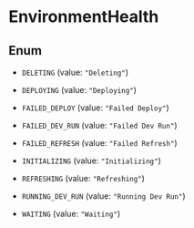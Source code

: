 

# EnvironmentHealth

## Enum


* `DELETING` (value: `"Deleting"`)

* `DEPLOYING` (value: `"Deploying"`)

* `FAILED_DEPLOY` (value: `"Failed Deploy"`)

* `FAILED_DEV_RUN` (value: `"Failed Dev Run"`)

* `FAILED_REFRESH` (value: `"Failed Refresh"`)

* `INITIALIZING` (value: `"Initializing"`)

* `REFRESHING` (value: `"Refreshing"`)

* `RUNNING_DEV_RUN` (value: `"Running Dev Run"`)

* `WAITING` (value: `"Waiting"`)



